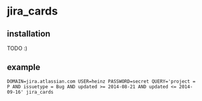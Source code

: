 jira_cards
=========

## installation
TODO :)

## example
`DOMAIN=jira.atlassian.com USER=heinz PASSWORD=secret QUERY='project = P AND issuetype = Bug AND updated >= 2014-08-21 AND updated <= 2014-09-16' jira_cards`

